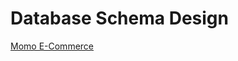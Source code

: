 # Database Schema Design
[Momo E-Commerce](https://app.eraser.io/workspace/uFlaOdIZM8ryUMY2ylxU?origin=share&elements=7TvmUIuGnpUWUZ5KiatG9g)

